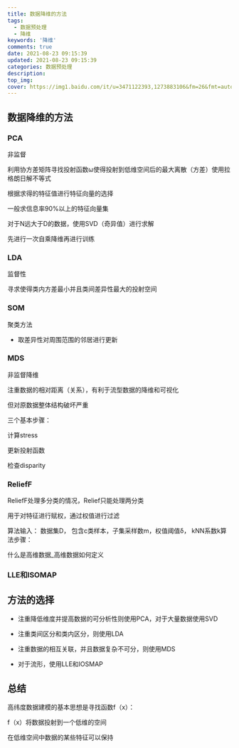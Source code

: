 ```yaml
---
title: 数据降维的方法
tags:
  - 数据预处理
  - 降维
keywords: '降维'
comments: true
date: 2021-08-23 09:15:39
updated: 2021-08-23 09:15:39
categories: 数据预处理
description:
top_img:
cover: https://img1.baidu.com/it/u=3471122393,1273883106&fm=26&fmt=auto&gp=0.jpg
---
```


## 数据降维的方法
### PCA

非监督

利用协方差矩阵寻找投射函数ω使得投射到低维空间后的最大离散（方差）使用拉格朗日解不等式

根据求得的特征值进行特征向量的选择

一般求信息率90%以上的特征向量集

对于N远大于D的数据，使用SVD（奇异值）进行求解

先进行一次自乘降维再进行训练

### LDA

监督性

寻求使得类内方差最小并且类间差异性最大的投射空间

### SOM

聚类方法

- 取差异性对周围范围的邻居进行更新

### MDS

非监督降维

注重数据的相对距离（关系），有利于流型数据的降维和可视化

但对原数据整体结构破坏严重

三个基本步骤：

计算stress

更新投射函数

检查disparity

### ReliefF

ReliefF处理多分类的情况，Relief只能处理两分类

用于对特征进行赋权，通过权值进行过滤

算法输入： 数据集D， 包含c类样本，子集采样数m，权值阈值δ， kNN系数k算法步骤：

什么是高维数据_高维数据如何定义

### LLE和ISOMAP




## 方法的选择

- 注重降低维度并提高数据的可分析性则使用PCA，对于大量数据使用SVD

- 注重类间区分和类内区分，则使用LDA

- 注重数据的相互关联，并且数据复杂不可分，则使用MDS

- 对于流形，使用LLE和IOSMAP

## 总结

高纬度数据建模的基本思想是寻找函数f（x）：

f（x）将数据投射到一个低维的空间

在低维空间中数据的某些特征可以保持




